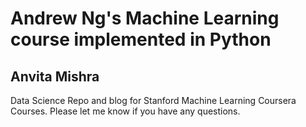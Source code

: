 # Andrew Ng's Machine Learning course implemented in Python 

## Anvita Mishra
Data Science Repo and blog for Stanford Machine Learning Coursera Courses. Please let me know if you have any questions.
